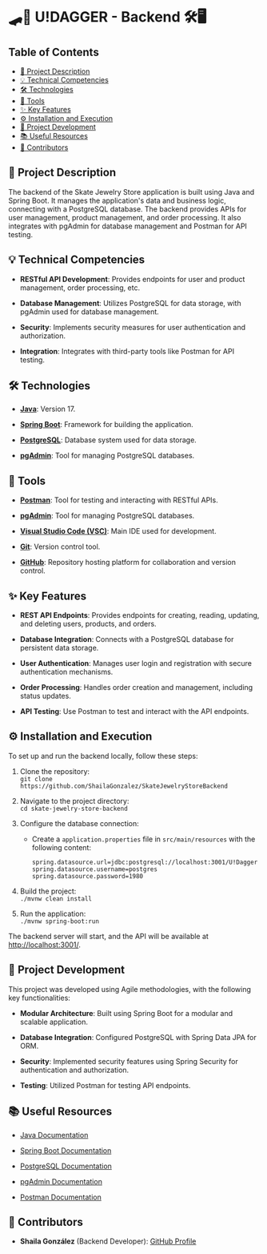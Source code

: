 # 🛹💍 U!DAGGER - Backend 🛠️🖥️

## Table of Contents
- [📝 Project Description](#project-description)
- [💡 Technical Competencies](#technical-competencies)
- [🛠️ Technologies](#technologies)
- [🧰 Tools](#tools)
- [✨ Key Features](#key-features)
- [⚙️ Installation and Execution](#installation-and-execution)
- [🚀 Project Development](#project-development)
- [📚 Useful Resources](#useful-resources)
- [👥 Contributors](#contributors)

## 📝 Project Description
The backend of the Skate Jewelry Store application is built using Java and Spring Boot. It manages the application's data and business logic, connecting with a PostgreSQL database. The backend provides APIs for user management, product management, and order processing. It also integrates with pgAdmin for database management and Postman for API testing.

## 💡 Technical Competencies
- **RESTful API Development**: Provides endpoints for user and product management, order processing, etc.

- **Database Management**: Utilizes PostgreSQL for data storage, with pgAdmin used for database management.

- **Security**: Implements security measures for user authentication and authorization.

- **Integration**: Integrates with third-party tools like Postman for API testing.

## 🛠️ Technologies
- **[Java](https://www.java.com/en/)**: Version 17.

- **[Spring Boot](https://spring.io/projects/spring-boot)**: Framework for building the application.

- **[PostgreSQL](https://www.postgresql.org/)**: Database system used for data storage.

- **[pgAdmin](https://www.pgadmin.org/)**: Tool for managing PostgreSQL databases.

## 🧰 Tools
- **[Postman](https://www.postman.com/)**: Tool for testing and interacting with RESTful APIs.

- **[pgAdmin](https://www.pgadmin.org/)**: Tool for managing PostgreSQL databases.

- **[Visual Studio Code (VSC)](https://code.visualstudio.com/)**: Main IDE used for development.

- **[Git](https://git-scm.com/)**: Version control tool.

- **[GitHub](https://github.com/)**: Repository hosting platform for collaboration and version control.

## ✨ Key Features
- **REST API Endpoints**: Provides endpoints for creating, reading, updating, and deleting users, products, and orders.

- **Database Integration**: Connects with a PostgreSQL database for persistent data storage.

- **User Authentication**: Manages user login and registration with secure authentication mechanisms.

- **Order Processing**: Handles order creation and management, including status updates.

- **API Testing**: Use Postman to test and interact with the API endpoints.

## ⚙️ Installation and Execution
To set up and run the backend locally, follow these steps:

1. Clone the repository:  
   `git clone https://github.com/ShailaGonzalez/SkateJewelryStoreBackend`

2. Navigate to the project directory:  
   `cd skate-jewelry-store-backend`

3. Configure the database connection:
   - Create a `application.properties` file in `src/main/resources` with the following content:
     ```properties
     spring.datasource.url=jdbc:postgresql://localhost:3001/U!Dagger
     spring.datasource.username=postgres
     spring.datasource.password=1980
     ```

4. Build the project:  
   `./mvnw clean install`

5. Run the application:  
   `./mvnw spring-boot:run`

The backend server will start, and the API will be available at [http://localhost:3001/](http://localhost:3001/).

## 🚀 Project Development
This project was developed using Agile methodologies, with the following key functionalities:

- **Modular Architecture**: Built using Spring Boot for a modular and scalable application.

- **Database Integration**: Configured PostgreSQL with Spring Data JPA for ORM.

- **Security**: Implemented security features using Spring Security for authentication and authorization.

- **Testing**: Utilized Postman for testing API endpoints.

## 📚 Useful Resources
- [Java Documentation](https://docs.oracle.com/en/java/)

- [Spring Boot Documentation](https://spring.io/projects/spring-boot)

- [PostgreSQL Documentation](https://www.postgresql.org/docs/)

- [pgAdmin Documentation](https://www.pgadmin.org/docs/)

- [Postman Documentation](https://learning.postman.com/docs/)

## 👥 Contributors
- **Shaila González** (Backend Developer): [GitHub Profile](https://github.com/ShailaGonzalez)



